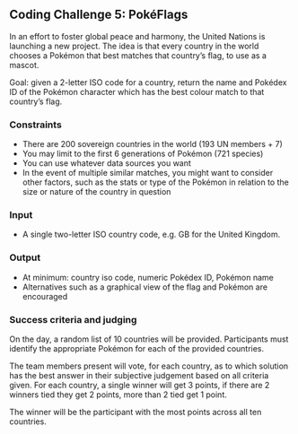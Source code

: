 ## Coding Challenge 5: PokéFlags
In an effort to foster global peace and harmony, the United Nations is launching a new project. The idea is that every country in the world chooses a Pokémon that best matches that countryʼs flag, to use as a mascot.

Goal: given a 2-letter ISO code for a country, return the name and Pokédex ID of the Pokémon character which has the best colour match to that countryʼs flag.

### Constraints

* There are 200 sovereign countries in the world (193 UN members + 7)
* You may limit to the first 6 generations of Pokémon (721 species)
* You can use whatever data sources you want
* In the event of multiple similar matches, you might want to consider other
factors, such as the stats or type of the Pokémon in relation to the size or nature of the country in question

### Input

* A single two-letter ISO country code, e.g. GB for the United Kingdom.

### Output

* At minimum: country iso code, numeric Pokédex ID, Pokémon name
* Alternatives such as a graphical view of the flag and Pokémon are
encouraged

### Success criteria and judging
On the day, a random list of 10 countries will be provided. Participants must identify the appropriate Pokémon for each of the provided countries.

The team members present will vote, for each country, as to which solution has the best answer in their subjective judgement based on all criteria given. For each country, a single winner will get 3 points, if there are 2 winners tied they get 2 points, more than 2 tied get 1 point.

The winner will be the participant with the most points across all ten countries.
